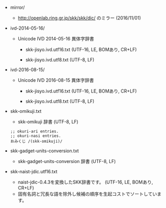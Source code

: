* mirror/

  * http://openlab.ring.gr.jp/skk/skk/dic/ のミラー (2016/11/01)

* ivd-2014-05-16/

  * Unicode IVD 2014-05-16 異体字辞書

    * skk-jisyo.ivd.utf16.txt (UTF-16, LE, BOMあり, CR+LF)

    * skk-jisyo.ivd.utf8.txt (UTF-8, LF)

* ivd-2016-08-15/

  * Unicode IVD 2016-08-15 異体字辞書

    * skk-jisyo.ivd.utf16.txt (UTF-16, LE, BOMあり, CR+LF)

    * skk-jisyo.ivd.utf8.txt (UTF-8, LF)

* skk-omikuji.txt

  * skk-omikuji 辞書 (UTF-8, LF)

  ````
  ;; okuri-ari entries.
  ;; okuri-nasi entries.
  おみくじ /(skk-omikuji)/
  ````

* skk-gadget-units-conversion.txt

  * skk-gadget-units-conversion 辞書 (UTF-8, LF)

* skk-naist-jdic.utf16.txt

  * naist-jdic-0.4.3を変換したSKK辞書です。 (UTF-16, LE, BOMあり, CR+LF)
  * 固有名詞と冗長な語を除外し候補の順序を生起コストでソートしています。
